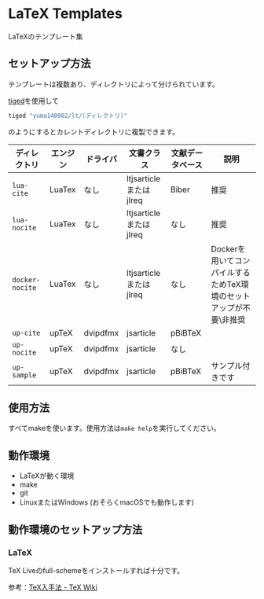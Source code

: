 # LaTeX Templates

LaTeXのテンプレート集

## セットアップ方法

テンプレートは複数あり、ディレクトリによって分けられています。

[tiged](https://github.com/tiged/tiged)を使用して

```sh
tiged "yuma140902/lt/(ディレクトリ)"
```

のようにするとカレントディレクトリに複製できます。

| ディレクトリ               | エンジン    | ドライバ | 文書クラス             | 文献データベース |  説明 |
|----------------------------|-------------|----------|------------------------|------------------|------|
| `lua-cite`                 | LuaTex      | なし     | ltjsarticleまたはjlreq | Biber            | 推奨 |
| `lua-nocite`               | LuaTex      | なし     | ltjsarticleまたはjlreq | なし             | 推奨 |
| `docker-nocite`            | LuaTex      | なし     | ltjsarticleまたはjlreq | なし             | Dockerを用いてコンパイルするためTeX環境のセットアップが不要\\非推奨 |
| `up-cite`                  | upTeX       | dvipdfmx | jsarticle              | pBiBTeX          | |
| `up-nocite`                | upTeX       | dvipdfmx | jsarticle              | なし             | |
| `up-sample`                | upTeX       | dvipdfmx | jsarticle              | pBiBTeX          | サンプル付きです |

## 使用方法

すべてmakeを使います。使用方法は`make help`を実行してください。

## 動作環境

- LaTeXが動く環境
- make
- git
- LinuxまたはWindows (おそらくmacOSでも動作します)

## 動作環境のセットアップ方法

### LaTeX

TeX Liveのfull-schemeをインストールすれば十分です。

参考：[TeX入手法 - TeX Wiki](https://texwiki.texjp.org/?TeX入手法)


